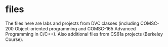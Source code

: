 # files
The files here are labs and projects from DVC classes (including COMSC-200 Object-oriented programming and COMSC-165
Advanced Programming in C/C++). Also additional files from CS61a projects (Berkeley Course).
